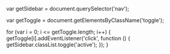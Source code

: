 var getSidebar = document.querySelector('nav');

var getToggle = document.getElementsByClassName('toggle');

for (var i = 0; i <= getToggle.length; i++) {
    getToggle[i].addEventListener('click', function () {
        getSidebar.classList.toggle('active');
    });
}